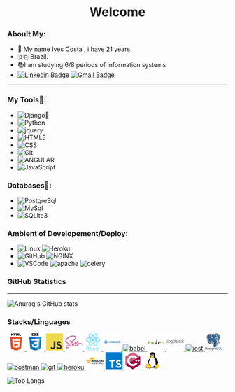 <h1 align="center"> 
	Welcome
</h1>

### Aboult My: 
- 👋 My name Ives Costa , i have 21 years.
- 🇧🇷  Brazil.
- 📚I am studying 6/8 periods of information systems 
- [![Linkedin Badge](https://img.shields.io/badge/-LinkedIn-blue?style=flat-square&logo=Linkedin&logoColor=white&link=https://www.linkedin.com/in/ives-costa-082274183/)](https://www.linkedin.com/in/ives-costa-082274183/)
 [![Gmail Badge](https://img.shields.io/badge/ivescosta@cerberussistem.com.br-00000?style=flat-square&logo=Hotmail&logoColor=white&link=mailto:ivescosta@cerberussistem.com.br)](mailto:ivescosta@cerberussistem.com.br)

<hr>

### My Tools🔧:

- ![Django](https://img.shields.io/badge/-Django-092E20?&logo=Django&logoColor=FFFFFF)💖
- ![Python](https://img.shields.io/badge/-Python-3776AB?&logo=Python&logoColor=f5dc3b)
- ![jquery](https://img.shields.io/badge/-Jquery/Ajax-3333ff?&logo=Jquery&logoColor=fffffff)
- ![HTML5](https://img.shields.io/badge/-HTML5-E34F26?&logo=HTML5&logoColor=FFFFFF) 
- ![CSS](https://img.shields.io/badge/-CSS-0000ff?&logo=css3&logoColor=ffffff) 
- ![Git](https://img.shields.io/badge/-Git-fffffc?&logo=git&logoColor=fd003b) 
- ![ANGULAR](https://img.shields.io/badge/-Angular-ff0066?&logo=Angular&logoColor=FFFFFF) 
- ![JavaScript](https://img.shields.io/badge/-javascript-000001?&logo=JavaScript&logoColor=ffff00) 

</hr>

### Databases💽:
- ![PostgreSql](https://img.shields.io/badge/-PostgreSql-336791?&logo=postgresql&logoColor=FFFFFF) 
- ![MySql](https://img.shields.io/badge/-MySql-003B57?&logo=MySQL&logoColor=FFFFFF) 
- ![SQLite3](https://img.shields.io/badge/-SQLite-4479A1?&logo=sqlite&logoColor=FFFFFF)

### Ambient of Developement/Deploy:
- ![Linux](https://img.shields.io/badge/-Linux-FCC624?&logo=Linux&logoColor=FFFFFF) ![Heroku](https://img.shields.io/badge/-Heroku-cc00cc?&logo=heroku&logoColor=FFFFFF) 
- ![GitHub](https://img.shields.io/badge/-GitHub-181717?&logo=GitHub&logoColor=FFFFFF) ![NGINX](https://img.shields.io/badge/-NGINX-ffffff?&logo=nginx&logoColor=00ff00)
- ![VSCode](https://img.shields.io/badge/-VSCode-007ACC?&logo=Visual%20Studio%20Code&logoColor=FFFFFF) ![apache](https://img.shields.io/badge/-apache2-ffffff?&logo=apache&logoColor=660033)
![celery](https://img.shields.io/badge/-celery-99ff99?&logo=celery&logoColor=fffffff)

### GitHub Statistics
<hr>

![Anurag's GitHub stats](https://github-readme-stats.vercel.app/api?username=IvesCostaBr&show_icons=true&theme=radical)  

### Stacks/Linguages

<p style="text-align: left;">
  <a href="https://www.w3.org/html/" target="_blank">
    <img src="https://raw.githubusercontent.com/devicons/devicon/master/icons/html5/html5-original-wordmark.svg" alt="html5" width="40" height="40"/> 
  </a>
  <a href="https://www.w3schools.com/css/" target="_blank"> 
    <img src="https://raw.githubusercontent.com/devicons/devicon/master/icons/css3/css3-original-wordmark.svg" alt="css3" width="40" height="40"/> 
  </a>
  <a href="https://developer.mozilla.org/en-US/docs/Web/JavaScript" target="_blank">
    <img src="https://raw.githubusercontent.com/devicons/devicon/master/icons/javascript/javascript-original.svg" alt="javascript" width="40" height="40"/>
  </a>
  <a href="https://sass-lang.com" target="_blank">
    <img src="https://raw.githubusercontent.com/devicons/devicon/master/icons/sass/sass-original.svg" alt="sass" width="40" height="40"/> 
  </a>
  <a href="https://reactjs.org/" target="_blank">
    <img src="https://raw.githubusercontent.com/devicons/devicon/master/icons/react/react-original-wordmark.svg" alt="react" width="40" height="40"/>
  </a>
  <a href="https://webpack.js.org" target="_blank">
    <img src="https://raw.githubusercontent.com/devicons/devicon/d00d0969292a6569d45b06d3f350f463a0107b0d/icons/webpack/webpack-original-wordmark.svg" alt="webpack" width="40" height="40"/>
  </a>
  <a href="https://babeljs.io/" target="_blank"> 
    <img src="https://www.vectorlogo.zone/logos/babeljs/babeljs-icon.svg" alt="babel" width="40" height="40"/>
  </a>
  <a href="https://nodejs.org" target="_blank"> 
    <img src="https://raw.githubusercontent.com/devicons/devicon/master/icons/nodejs/nodejs-original-wordmark.svg" alt="nodejs" width="40" height="40"/> 
  </a>
  <a href="https://expressjs.com" target="_blan"> 
    <img src="https://raw.githubusercontent.com/devicons/devicon/master/icons/express/express-original-wordmark.svg" alt="express" width="40" height="40"/>
  </a>
  <a href="https://jestjs.io" target="_blank">
    <img src="https://www.vectorlogo.zone/logos/jestjsio/jestjsio-icon.svg" alt="jest" width="40" height="40"/> 
  </a>
  <a href="https://www.postgresql.org" target="_blank">
    <img src="https://raw.githubusercontent.com/devicons/devicon/master/icons/postgresql/postgresql-original-wordmark.svg" alt="postgresql" width="40" height="40"/>
  </a>
  <a href="https://postman.com" target="_blank">
    <img src="https://www.vectorlogo.zone/logos/getpostman/getpostman-icon.svg" alt="postman" width="40" height="40"/>
  </a>
  <a href="https://git-scm.com/" target="_blank"> 
    <img src="https://www.vectorlogo.zone/logos/git-scm/git-scm-icon.svg" alt="git" width="40" height="40"/> 
  </a>
  <a href="https://heroku.com" target="_blank">
    <img src="https://www.vectorlogo.zone/logos/heroku/heroku-icon.svg" alt="heroku" width="40" height="40"/> 
  </a>
  <a href="https://aws.amazon.com" target="_blank">
    <img src="https://raw.githubusercontent.com/devicons/devicon/master/icons/amazonwebservices/amazonwebservices-original-wordmark.svg" alt="aws" width="40" height="40"/>
  </a>
  <a href="https://www.typescriptlang.org/" target="_blank">
    <img src="https://raw.githubusercontent.com/devicons/devicon/master/icons/typescript/typescript-original.svg" alt="typescript" width="40" height="40"/>
  </a>
  <a href="https://www.w3schools.com/cpp/" target="_blank">
    <img src="https://raw.githubusercontent.com/devicons/devicon/master/icons/cplusplus/cplusplus-original.svg" alt="cplusplus" width="40" height="40"/> 
  </a>
  <a href="https://www.linux.org/" target="_blank">
    <img src="https://raw.githubusercontent.com/devicons/devicon/master/icons/linux/linux-original.svg" alt="linux" width="40" height="40"/>
  </a>
</p>


![Top Langs](https://github-readme-stats.vercel.app/api/top-langs/?username=IvesCostaBr&theme=synthwave)


 

